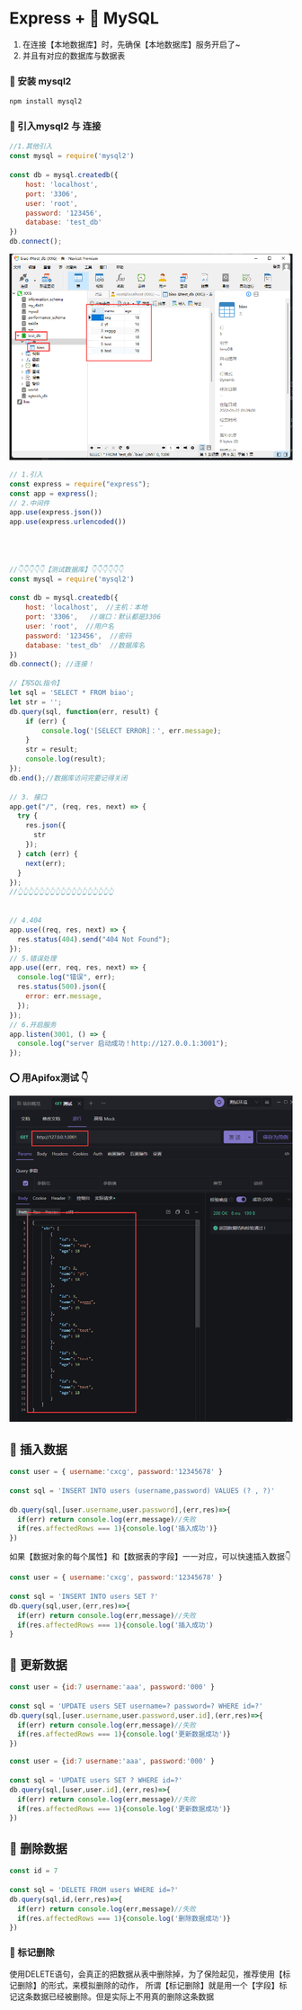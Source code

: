 # Express + 🐬 MySQL

1. 在连接【本地数据库】时，先确保【本地数据库】服务开启了~
2. 并且有对应的数据库与数据表
### 🐬 安装 mysql2 
```sh
npm install mysql2
```
### 🐬 引入mysql2 与 连接

```js
//1.其他引入
const mysql = require('mysql2')

const db = mysql.createdb({
    host: 'localhost',
    port: '3306',
    user: 'root',
    password: '123456',
    database: 'test_db'
})
db.connect();
```
![图 1](img/00b13afac015e620c33fc913bed50ba45892dcb6a9cb922bc5bc5b11d2c7c952.png)  

```js
// 1.引入
const express = require("express");
const app = express();
// 2.中间件
app.use(express.json())
app.use(express.urlencoded()) 




//👇👇👇👇👇【测试数据库】👇👇👇👇👇👇
const mysql = require('mysql2')

const db = mysql.createdb({
    host: 'localhost',  //主机：本地
    port: '3306',   //端口：默认都是3306
    user: 'root',  //用户名
    password: '123456',  //密码
    database: 'test_db'  //数据库名
})
db.connect(); //连接！

//【写SQL指令】
let sql = 'SELECT * FROM biao';
let str = '';
db.query(sql, function(err, result) {
    if (err) {
        console.log('[SELECT ERROR]：', err.message);
    }
    str = result;
    console.log(result);
});
db.end();//数据库访问完要记得关闭

// 3. 接口
app.get("/", (req, res, next) => {
  try {
    res.json({
      str
    });
  } catch (err) {
    next(err);
  }
});
//👆👆👆👆👆👆👆👆👆👆👆👆👆👆👆👆👆👆


// 4.404
app.use((req, res, next) => {
  res.status(404).send("404 Not Found");
});
// 5.错误处理
app.use((err, req, res, next) => {
  console.log("错误", err);
  res.status(500).json({
    error: err.message,
  });
});
// 6.开启服务
app.listen(3001, () => {
  console.log("server 启动成功！http://127.0.0.1:3001");
});
```

### ⭕ 用Apifox测试 👇
![图 2](img/b39338afcea62dd4851062b139491ba0acdb15ad3b84e40aff726ef0580644c6.png)  


## 🐬 插入数据
```js
const user = { username:'cxcg', password:'12345678' }

const sql = 'INSERT INTO users (username,password) VALUES (? , ?)'

db.query(sql,[user.username,user.password],(err,res)=>{
  if(err) return console.log(err,message)//失败
  if(res.affectedRows === 1){console.log('插入成功')}
})
```
如果【数据对象的每个属性】和【数据表的字段】一一对应，可以快速插入数据👇
```js
const user = { username:'cxcg', password:'12345678' }

const sql = 'INSERT INTO users SET ?'
db.query(sql,user,(err,res)=>{
  if(err) return console.log(err,message)//失败
  if(res.affectedRows === 1){console.log('插入成功')
}
```
## 🐬 更新数据
```js
const user = {id:7 username:'aaa', password:'000' }

const sql = 'UPDATE users SET username=? password=? WHERE id=?'
db.query(sql,[user.username,user.password,user.id],(err,res)=>{
  if(err) return console.log(err,message)//失败
  if(res.affectedRows === 1){console.log('更新数据成功')}
})
```
```js
const user = {id:7 username:'aaa', password:'000' }

const sql = 'UPDATE users SET ? WHERE id=?'
db.query(sql,[user,user.id],(err,res)=>{
  if(err) return console.log(err,message)//失败
  if(res.affectedRows === 1){console.log('更新数据成功')}
})
```
## 🐬 删除数据
```js
const id = 7

const sql = 'DELETE FROM users WHERE id=?'
db.query(sql,id,(err,res)=>{
  if(err) return console.log(err,message)//失败
  if(res.affectedRows === 1){console.log('删除数据成功')}
})
```
### 🐬 标记删除
使用DELETE语句，会真正的把数据从表中删除掉，为了保险起见，推荐使用【标记删除】的形式，来模拟删除的动作，
所谓【标记删除】就是用一个【字段】标记这条数据已经被删除。但是实际上不用真的删除这条数据


